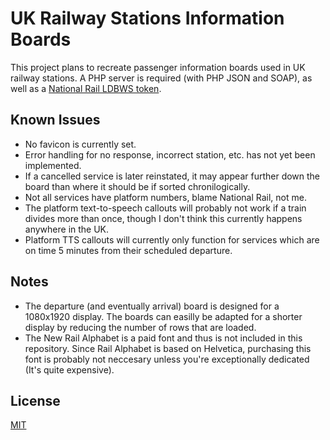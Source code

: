 # UK Railway Stations Information Boards
This project plans to recreate passenger information boards used in UK railway stations. A PHP server is required (with PHP JSON and SOAP), as well as a [National Rail LDBWS token](http://realtime.nationalrail.co.uk/OpenLDBWSRegistration/).

## Known Issues
- No favicon is currently set.
- Error handling for no response, incorrect station, etc. has not yet been implemented.
- If a cancelled service is later reinstated, it may appear further down the board than where it should be if sorted chronilogically.
- Not all services have platform numbers, blame National Rail, not me.
- The platform text-to-speech callouts will probably not work if a train divides more than once, though I don't think this currently happens anywhere in the UK.
- Platform TTS callouts will currently only function for services which are on time 5 minutes from their scheduled departure.


## Notes
- The departure (and eventually arrival) board is designed for a 1080x1920 display. The boards can easilly be adapted for a shorter display by reducing the number of rows that are loaded.
- The New Rail Alphabet is a paid font and thus is not included in this repository. Since Rail Alphabet is based on Helvetica, purchasing this font is probably not neccesary unless you're exceptionally dedicated (It's quite expensive). 

## License
[MIT](https://github.com/DanielHartUK/UK-Railway-Stations-Information-Boards/blob/master/license.md)
